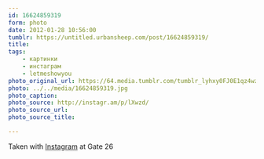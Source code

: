 ```yaml
---
id: 16624859319
form: photo
date: 2012-01-28 10:56:00
tumblr: https://untitled.urbansheep.com/post/16624859319/
title:
tags:
    - картинки
    - инстаграм
    - letmeshowyou
photo_original_url: https://64.media.tumblr.com/tumblr_lyhxy0FJ0E1qz4wzio1_640.jpg
photo: ../../media/16624859319.jpg
photo_caption:
photo_source: http://instagr.am/p/lXwzd/
photo_source_url:
photo_source_title:

---
```


<p>Taken with <a href="http://instagr.am">Instagram</a> at Gate 26</p>

